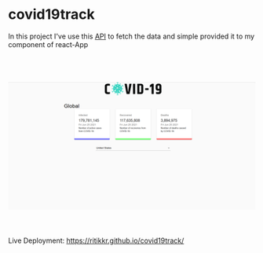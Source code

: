 # covid19track
In this project I've use this <a href="https://covid19.mathdro.id/api">API</a> to fetch the data and simple provided it to my component of react-App <br>
<br><br><br><br>
<img src="./src/images/demo.png">
<br><br><br><br>
Live Deployment: <a href="https://ritikkr.github.io/covid19track/" style=":hover{color:red}">https://ritikkr.github.io/covid19track/</a>
